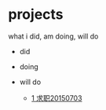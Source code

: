 # projects
what i did, am doing, will do

* did

* doing

* will do
  * [1 求职20150703](https://github.com/mvpanda/projects/apply-for-job)
